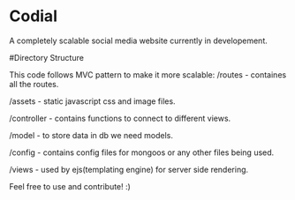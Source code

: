 # Codial
A completely scalable social media website currently in developement.

#Directory Structure


This code follows MVC pattern to make it more scalable:
/routes - containes all the routes.

/assets - static javascript css and image files.

/controller - contains functions to connect to different views.

/model - to store data in db we need models.

/config - contains config files for mongoos or any other files being used.

/views - used by ejs(templating engine) for server side rendering.

Feel free to use and contribute! :)
